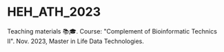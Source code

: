 # HEH_ATH_2023
Teaching materials 📚🎓. Course: "Complement of Bioinformatic Technics II". Nov. 2023, Master in Life Data Technologies.
